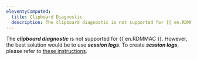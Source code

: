 ```yaml
---
eleventyComputed:
  title: Clipboard Diagnostic
  description: The clipboard diagnostic is not supported for {{ en.RDMMAC }}.
---
```


The ***clipboard diagnostic*** is not supported for {{ en.RDMMAC }}. However, the best solution  would be to use ***session logs***.
To create ***session logs***, please refer to [these instructions](/rdm/mac/kb/rdm-macos/how-to-articles/rdm-mac-enable-send-rdp-logs/). 